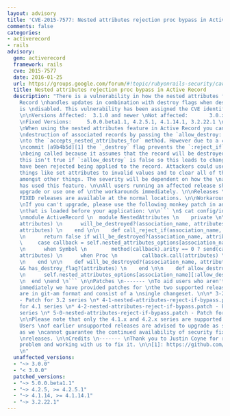 ```yaml
---
layout: advisory
title: 'CVE-2015-7577: Nested attributes rejection proc bypass in Active Record'
comments: false
categories:
- activerecord
- rails
advisory:
  gem: activerecord
  framework: rails
  cve: 2015-7577
  date: 2016-01-25
  url: https://groups.google.com/forum/#!topic/rubyonrails-security/cawsWcQ6c8g
  title: Nested attributes rejection proc bypass in Active Record
  description: "There is a vulnerability in how the nested attributes feature in Active
    Record \nhandles updates in combination with destroy flags when destroying records
    is \ndisabled. This vulnerability has been assigned the CVE identifier CVE-2015-7577.
    \n\nVersions Affected:  3.1.0 and newer \nNot affected:       3.0.x and older
    \nFixed Versions:     5.0.0.beta1.1, 4.2.5.1, 4.1.14.1, 3.2.22.1 \n\nImpact \n------
    \nWhen using the nested attributes feature in Active Record you can prevent the
    \ndestruction of associated records by passing the `allow_destroy: false` option
    \nto the `accepts_nested_attributes_for` method. However due to a change in the
    \ncommit [a9b4b5d][1] the `_destroy` flag prevents the `:reject_if` proc from
    \nbeing called because it assumes that the record will be destroyed anyway. \n\nHowever
    this isn't true if `:allow_destroy` is false so this leads to changes \nthat would
    have been rejected being applied to the record. Attackers could use \nthis do
    things like set attributes to invalid values and to clear all of the \nattributes
    amongst other things. The severity will be dependent on how the \napplication
    has used this feature. \n\nAll users running an affected release should either
    upgrade or use one of \nthe workarounds immediately. \n\nReleases \n-------- \nThe
    FIXED releases are available at the normal locations. \n\nWorkarounds \n-----------
    \nIf you can't upgrade, please use the following monkey patch in an initializer
    \nthat is loaded before your application: \n\n``` \n$ cat config/initializers/nested_attributes_bypass_fix.rb
    \nmodule ActiveRecord \n  module NestedAttributes \n    private \n\n    def reject_new_record?(association_name,
    attributes) \n      will_be_destroyed?(association_name, attributes) || call_reject_if(association_name,
    attributes) \n    end \n\n    def call_reject_if(association_name, attributes)
    \n      return false if will_be_destroyed?(association_name, attributes) \n\n
    \     case callback = self.nested_attributes_options[association_name][:reject_if]
    \n      when Symbol \n        method(callback).arity == 0 ? send(callback) : send(callback,
    attributes) \n      when Proc \n        callback.call(attributes) \n      end
    \n    end \n\n    def will_be_destroyed?(association_name, attributes) \n      allow_destroy?(association_name)
    && has_destroy_flag?(attributes) \n    end \n\n    def allow_destroy?(association_name)
    \n      self.nested_attributes_options[association_name][:allow_destroy] \n    end
    \n  end \nend \n``` \n\nPatches \n------- \nTo aid users who aren't able to upgrade
    immediately we have provided patches for \nthe two supported release series. They
    are in git-am format and consist of a \nsingle changeset. \n\n* 3-2-nested-attributes-reject-if-bypass.patch
    - Patch for 3.2 series \n* 4-1-nested-attributes-reject-if-bypass.patch - Patch
    for 4.1 series \n* 4-2-nested-attributes-reject-if-bypass.patch - Patch for 4.2
    series \n* 5-0-nested-attributes-reject-if-bypass.patch - Patch for 5.0 series
    \n\nPlease note that only the 4.1.x and 4.2.x series are supported at present.
    Users \nof earlier unsupported releases are advised to upgrade as soon as possible
    as we \ncannot guarantee the continued availability of security fixes for unsupported
    \nreleases. \n\nCredits \n------- \nThank you to Justin Coyne for reporting the
    problem and working with us to fix it. \n\n[1]: https://github.com/rails/rails/commit/a9b4b5da7c216e4464eeb9dbd0a39ea258d64325
    \n"
  unaffected_versions:
  - "~> 3.0.0"
  - "< 3.0.0"
  patched_versions:
  - "~> 5.0.0.beta1.1"
  - "~> 4.2.5, >= 4.2.5.1"
  - "~> 4.1.14, >= 4.1.14.1"
  - "~> 3.2.22.1"
---
```


